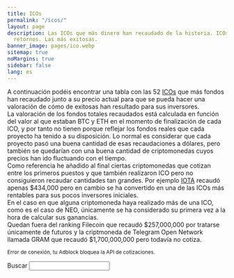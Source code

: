 ```yaml
---
title: ICOs
permalink: "/icos/"
layout: page
description: Las ICOs que más dinero han recaudado de la historia. ICOs con los mejores
  retornos. Las más exitosas.
banner_image: pages/ico.webp
sitemap: true
noMargins: true
sidebar: false
lang: es
---
```


<div class="entry-header"></div>
<div class="entry-content">
    A continuación podéis encontrar una tabla con las 52 <a href="/que-es-una-ico">ICOs</a> que más fondos han recaudado junto a su precio actual para que se pueda hacer una valoración de cómo de exitosas han resultado para sus inversores.
    <div>
        La valoración de los fondos totales recaudados está calculada en función del valor al que estaban BTC y ETH en el momento de finalización de cada ICO, y por tanto no tienen porque reflejar los fondos reales que cada proyecto ha tenido a su disposición. Lo normal es considerar que cada proyecto pasó una buena cantidad de esas recaudaciones a dólares, pero también se quedarían con una buena cantidad de criptomonedas cuyos precios han ido fluctuando con el tiempo.
    </div>
    <div>
        Como referencia he añadido al final ciertas criptomonedas que cotizan entre los primeros puestos y que también realizaron ICO pero no consiguieron recaudar cantidades tan grandes. Por ejemplo <a href="/que-es-iota">IOTA</a> recaudó apenas $434,000 pero en cambio se ha convertido en una de las ICOs más rentables para sus pocos inversores iniciales.
    </div>
    <div>
        En el caso en que alguna criptomoneda haya realizado más de una ICO, como es el caso de NEO, únicamente se ha considerado su primera vez a la hora de calcular sus ganancias.
    </div>
    <div>
        Quedan fuera del ranking Filecoin que recaudó $257,000,000 por tratarse únicamente de futuros y la criptmoneda de Telegram Open Network llamada GRAM que recaudó $1,700,000,000 pero todavía no cotiza.
    </div>
</div>

<small class="error api-error">Error de conexión, tu Adblock bloquea la API de cotizaciones.</small>
<div class="marketcaps-table-top">
    <div class="marketcaps-table-filter">
        <label>
            Buscar
            <input type="search" id="marketcaps-filter-input">
        </label>
    </div>
</div>

<table id="marketcaps-table" class="display" width="100%"></table>

<script type="text/javascript" src="{{ site.baseurl }}/js/jquery.js?{{site.time | date: '%s%N'}}"></script>

<script type="text/javascript" src="https://cdn.datatables.net/v/dt/dt-1.10.16/datatables.min.js"></script>
<script type="text/javascript" src="https://cdn.datatables.net/plug-ins/1.10.16/api/processing().js"></script>
<script type="text/javascript" src="https://cdn.datatables.net/responsive/2.2.1/js/dataTables.responsive.min.js"></script>

<script>
    const coins = {{ site.data.coins | jsonify }};
    const icos = {{ site.data.icos | jsonify }};
</script>

<script type="text/javascript" src="{{ site.baseurl }}/js/lang.js?{{site.time | date: '%s%N'}}"></script>
<script type="text/javascript" src="{{ site.baseurl }}/js/icos.js?{{site.time | date: '%s%N'}}"></script>
